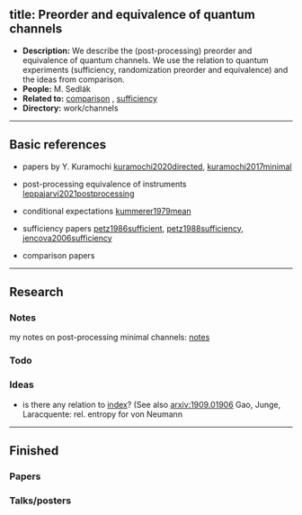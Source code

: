 title: Preorder and equivalence of quantum channels
---
*  **Description:** We describe the (post-processing) preorder and equivalence of quantum channels. We use the relation to 
 quantum experiments (sufficiency, randomization preorder and equivalence) and the ideas from comparison.  
*  **People:** M. Sedlák   
*  **Related to:** [comparison](PROJECT_comparison) , [sufficiency](PROJECT_qre)
*  **Directory:**  work/channels 

---


## Basic references

* papers by Y. Kuramochi [kuramochi2020directed](kuramochi2020directed), [kuramochi2017minimal](kuramochi2017minimal)    

* post-processing equivalence of instruments [leppajarvi2021postprocessing](leppajarvi2021postprocessing) 

* conditional expectations [kummerer1979mean](kummerer1979mean)

* sufficiency papers [petz1986sufficient](petz1986sufficient), [petz1988sufficiency](petz1988sufficiency),
  [jencova2006sufficiency](jencova2006sufficiency)

* comparison papers 

---

## Research



### Notes

my notes on post-processing minimal channels: [notes](PROJECT_channel_equivalence/remarks.pdf)


### Todo



### Ideas

* is there any relation to [index](https://core.ac.uk/download/pdf/194449893.pdf)?  (See also [arxiv:1909.01906](https://arxiv.org/abs/1909.01906) Gao, Junge, Laracquente: rel. entropy for von Neumann

---


## Finished

### Papers


### Talks/posters